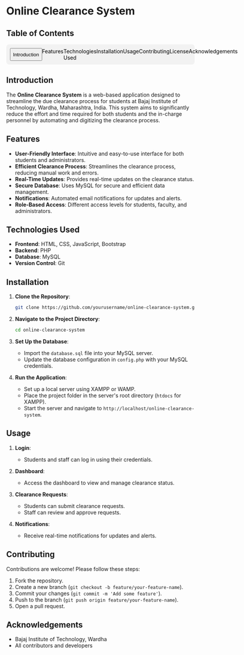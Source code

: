 
# Online Clearance System

## Table of Contents
<div style="display: flex; justify-content: space-around; background-color: #f2f2f2; padding: 10px; border-radius: 8px;">
  <button><a href="#introduction" style="text-decoration: none; color: #000;">Introduction</a></button>
  <a href="#features" style="text-decoration: none; color: #000;">Features</a>
  <a href="#technologies-used" style="text-decoration: none; color: #000;">Technologies Used</a>
  <a href="#installation" style="text-decoration: none; color: #000;">Installation</a>
  <a href="#usage" style="text-decoration: none; color: #000;">Usage</a>
  <a href="#contributing" style="text-decoration: none; color: #000;">Contributing</a>
  <a href="#license" style="text-decoration: none; color: #000;">License</a>
  <a href="#acknowledgements" style="text-decoration: none; color: #000;">Acknowledgements</a>
</div>

## Introduction
The **Online Clearance System** is a web-based application designed to streamline the due clearance process for students at Bajaj Institute of Technology, Wardha, Maharashtra, India. This system aims to significantly reduce the effort and time required for both students and the in-charge personnel by automating and digitizing the clearance process.

## Features
- **User-Friendly Interface**: Intuitive and easy-to-use interface for both students and administrators.
- **Efficient Clearance Process**: Streamlines the clearance process, reducing manual work and errors.
- **Real-Time Updates**: Provides real-time updates on the clearance status.
- **Secure Database**: Uses MySQL for secure and efficient data management.
- **Notifications**: Automated email notifications for updates and alerts.
- **Role-Based Access**: Different access levels for students, faculty, and administrators.

## Technologies Used
- **Frontend**: HTML, CSS, JavaScript, Bootstrap
- **Backend**: PHP
- **Database**: MySQL
- **Version Control**: Git

## Installation

1. **Clone the Repository**:
   ```bash
   git clone https://github.com/yourusername/online-clearance-system.git

2. **Navigate to the Project Directory**:
   ```bash
   cd online-clearance-system

3. **Set Up the Database**:
   - Import the `database.sql` file into your MySQL server.
   - Update the database configuration in `config.php` with your MySQL credentials.

4. **Run the Application**:
   - Set up a local server using XAMPP or WAMP.
   - Place the project folder in the server's root directory (`htdocs` for XAMPP).
   - Start the server and navigate to `http://localhost/online-clearance-system`.

## Usage

1. **Login**:
   - Students and staff can log in using their credentials.
   
2. **Dashboard**:
   - Access the dashboard to view and manage clearance status.
   
3. **Clearance Requests**:
   - Students can submit clearance requests.
   - Staff can review and approve requests.

4. **Notifications**:
   - Receive real-time notifications for updates and alerts.

## Contributing

Contributions are welcome! Please follow these steps:

1. Fork the repository.
2. Create a new branch (`git checkout -b feature/your-feature-name`).
3. Commit your changes (`git commit -m 'Add some feature'`).
4. Push to the branch (`git push origin feature/your-feature-name`).
5. Open a pull request.


## Acknowledgements

- Bajaj Institute of Technology, Wardha
- All contributors and developers
